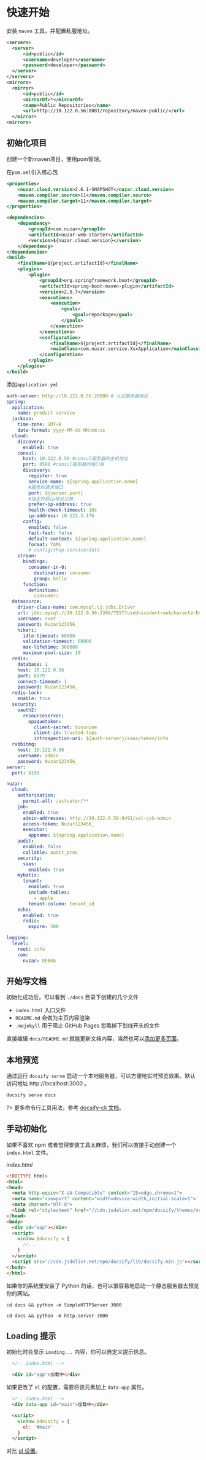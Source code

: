 # 快速开始

安装 `maven` 工具，并配置私服地址。

```xml
<servers>
  <server>
      <id>public</id>
      <username>developer</username>
      <password>developer</password>
  </server>
</servers>
<mirrors>
  <mirror>
      <id>public</id>
      <mirrorOf>*</mirrorOf>
      <name>Public Repositories</name>
      <url>http://10.122.0.56:8081/repository/maven-public/</url>
  </mirror>
<mirrors>
```

## 初始化项目

创建一个新maven项目，使用pom管理。

在`pom.xml`引入核心包

```xml
<properties>
    <nuzar.cloud.version>2.6.1-SNAPSHOT</nuzar.cloud.version>
    <maven.compiler.source>11</maven.compiler.source>
    <maven.compiler.target>11</maven.compiler.target>
</properties>

<dependencies>
    <dependency>
        <groupId>com.nuzar</groupId>
        <artifactId>nuzar-web-starter</artifactId>
        <version>${nuzar.cloud.version}</version>
    </dependency>
</dependencies>
<build>
    <finalName>${project.artifactId}</finalName>
    <plugins>
        <plugin>
            <groupId>org.springframework.boot</groupId>
            <artifactId>spring-boot-maven-plugin</artifactId>
            <version>2.5.7</version>
            <executions>
                <execution>
                    <goals>
                        <goal>repackage</goal>
                    </goals>
                </execution>
            </executions>
            <configuration>
                <finalName>${project.artifactId}</finalName>
                <mainClass>com.nuzar.service.XxxApplication</mainClass>
            </configuration>
        </plugin>
    </plugins>
</build>
```

添加`application.yml`

```yml
auth-server: http://10.122.0.56:20880 # 认证服务器地址
spring:
  application:
    name: product-service
  jackson:
    time-zone: GMT+8
    date-format: yyyy-MM-dd HH:mm:ss
  cloud:
    discovery:
      enabled: true
    consul:
      host: 10.122.0.56 #consul服务器的主机地址
      port: 8500 #consul服务器的端口有
      discovery:
        register: true
        service-name: ${spring.application.name}
        #服务的请求端口
        port: ${server.port}
        #指定开启ip地址注册
        prefer-ip-address: true
        health-check-timeout: 10s
        ip-address: 10.122.3.176
      config:
        enabled: false
        fail-fast: false
        default-context: ${spring.application.name}
        format: YAML
        # config/shop-service/data
    stream:
      bindings:
        consumer-in-0:
          destination: consumer
          group: hello
      function:
        definition:
          consumer;
  datasource:
    driver-class-name: com.mysql.cj.jdbc.Driver
    url: jdbc:mysql://10.122.0.56:3306/TEST?useUnicode=true&characterEncoding=utf8
    username: root
    password: Nuzar123456_
    hikari:
      idle-timeout: 60000
      validation-timeout: 60000
      max-lifetime: 360000
      maximum-pool-size: 10
  redis:
    database: 1
    host: 10.122.0.56
    port: 6379
    connect-timeout: 1
    password: Nuzar123456_
  redis-lock:
    enable: true
  security:
    oauth2:
      resourceserver:
        opaquetoken:
          client-secret: bossnine
          client-id: trusted-tops
          introspection-uri: ${auth-server}/saas/token/info
  rabbitmq:
    host: 10.122.0.56
    username: admin
    password: Nuzar123456_
server:
  port: 8193

nuzar:
  cloud:
    authorization:
      permit-all: /actuator/**
    job:
      enabled: true
      admin-addresses: http://10.122.0.56:8491/xxl-job-admin
      access-token: Nuzar123456_
      executor:
        appname: ${spring.application.name}
    audit:
      enabled: false
      callable: audit_proc
    security:
      saas:
        enabled: true
    mybatis:
      tenant:
        enabled: true
        include-tables:
          - apple
        tenant-column: tenant_id
    echo:
      enabled: true
      redis:
        expire: 300

logging:
  level:
    root: info
    com:
      nuzar: DEBUG
```

## 开始写文档

初始化成功后，可以看到 `./docs` 目录下创建的几个文件

- `index.html` 入口文件
- `README.md` 会做为主页内容渲染
- `.nojekyll` 用于阻止 GitHub Pages 忽略掉下划线开头的文件

直接编辑 `docs/README.md` 就能更新文档内容，当然也可以[添加更多页面](zh-cn/more-pages.md)。

## 本地预览

通过运行 `docsify serve` 启动一个本地服务器，可以方便地实时预览效果。默认访问地址 http://localhost:3000 。

```bash
docsify serve docs
```

?> 更多命令行工具用法，参考 [docsify-cli 文档](https://github.com/docsifyjs/docsify-cli)。

## 手动初始化

如果不喜欢 npm 或者觉得安装工具太麻烦，我们可以直接手动创建一个 `index.html` 文件。

*index.html*

```html
<!DOCTYPE html>
<html>
<head>
  <meta http-equiv="X-UA-Compatible" content="IE=edge,chrome=1">
  <meta name="viewport" content="width=device-width,initial-scale=1">
  <meta charset="UTF-8">
  <link rel="stylesheet" href="//cdn.jsdelivr.net/npm/docsify/themes/vue.css">
</head>
<body>
  <div id="app"></div>
  <script>
    window.$docsify = {
      //...
    }
  </script>
  <script src="//cdn.jsdelivr.net/npm/docsify/lib/docsify.min.js"></script>
</body>
</html>
```

如果你的系统里安装了 Python 的话，也可以很容易地启动一个静态服务器去预览你的网站。

```python2
cd docs && python -m SimpleHTTPServer 3000
```

```python3
cd docs && python -m http.server 3000
```

## Loading 提示

初始化时会显示 `Loading...` 内容，你可以自定义提示信息。


```html
  <!-- index.html -->

  <div id="app">加载中</div>
```

如果更改了 `el` 的配置，需要将该元素加上 `data-app` 属性。

```html
  <!-- index.html -->
  <div data-app id="main">加载中</div>

  <script>
    window.$docsify = {
      el: '#main'
    }
  </script>
```

对比 [el 设置](zh-cn/configuration.md#el)。
